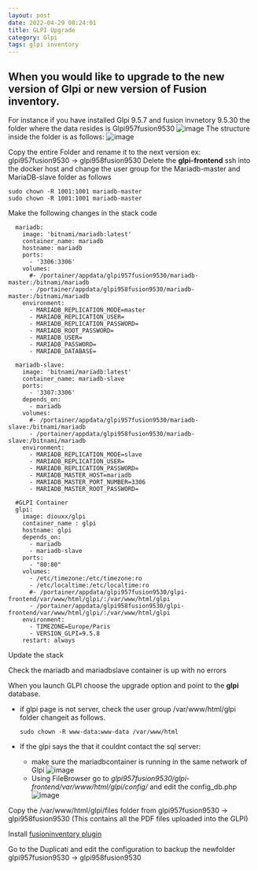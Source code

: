 ```yaml
---
layout: post
date: 2022-04-29 08:24:01
title: GLPI Upgrade
category: Glpi
tags: glpi inventory
---
```


## When you would like to upgrade to the new version of Glpi or new version of Fusion inventory.

For instance if you have installed Glpi 9.5.7 and fusion invnetory 9.5.30 the folder where the data resides is Glpi957fusion9530
![image](https://user-images.githubusercontent.com/1507737/165894866-eb639f4f-c23c-4813-9016-be894afdc125.png)
The structure inside the folder is as follows:
![image](https://user-images.githubusercontent.com/1507737/165895099-f3ac920b-d7d0-46e1-bbce-72caaa9f0443.png)

Copy the entire Folder and rename it to the next version ex: glpi957fusion9530 -> glpi958fusion9530
Delete the **glpi-frontend**
ssh into the docker host and change the user group for the Mariadb-master and MariaDB-slave folder as follows

```
sudo chown -R 1001:1001 mariadb-master
sudo chown -R 1001:1001 mariadb-master
```

Make the following changes in the stack code

```
  mariadb:
    image: 'bitnami/mariadb:latest'
    container_name: mariadb
    hostname: mariadb
    ports:
      - '3306:3306'
    volumes:
      #- /portainer/appdata/glpi957fusion9530/mariadb-master:/bitnami/mariadb
      - /portainer/appdata/glpi958fusion9530/mariadb-master:/bitnami/mariadb
    environment:
      - MARIADB_REPLICATION_MODE=master
      - MARIADB_REPLICATION_USER=
      - MARIADB_REPLICATION_PASSWORD=
      - MARIADB_ROOT_PASSWORD=
      - MARIADB_USER=
      - MARIADB_PASSWORD=
      - MARIADB_DATABASE=
  
  mariadb-slave:
    image: 'bitnami/mariadb:latest'
    container_name: mariadb-slave
    ports:
      - '3307:3306'
    depends_on:
      - mariadb
    volumes:
      #- /portainer/appdata/glpi957fusion9530/mariadb-slave:/bitnami/mariadb
      - /portainer/appdata/glpi958fusion9530/mariadb-slave:/bitnami/mariadb
    environment:
      - MARIADB_REPLICATION_MODE=slave
      - MARIADB_REPLICATION_USER=
      - MARIADB_REPLICATION_PASSWORD=
      - MARIADB_MASTER_HOST=mariadb
      - MARIADB_MASTER_PORT_NUMBER=3306
      - MARIADB_MASTER_ROOT_PASSWORD=
  
  #GLPI Container
  glpi:
    image: diouxx/glpi
    container_name : glpi
    hostname: glpi
    depends_on:
      - mariadb
      - mariadb-slave
    ports:
      - "80:80"
    volumes:
      - /etc/timezone:/etc/timezone:ro
      - /etc/localtime:/etc/localtime:ro
      #- /portainer/appdata/glpi957fusion9530/glpi-frontend/var/www/html/glpi/:/var/www/html/glpi
      - /portainer/appdata/glpi958fusion9530/glpi-frontend/var/www/html/glpi/:/var/www/html/glpi
    environment:
      - TIMEZONE=Europe/Paris
      - VERSION_GLPI=9.5.8
    restart: always

```

Update the stack

Check the mariadb and mariadbslave container is up with no errors

When you launch GLPI choose the upgrade option and point to the **glpi** database.

  * if glpi page is not server, check the user group /var/www/html/glpi folder changeit as follows.
    ```
    sudo chown -R www-data:www-data /var/www/html
    ```

  * If the glpi says the that it couldnt contact the sql server: 
      * make sure the mariadbcontainer is running in the same network of Glpi
       ![image](https://user-images.githubusercontent.com/1507737/165898164-e10acc86-6d55-4094-8758-1c63dfc61c5a.png)
      * Using FileBrowser go to *glpi957fusion9530/glpi-frontend/var/www/html/glpi/config/* and edit the config_db.php
       ![image](https://user-images.githubusercontent.com/1507737/165916339-859ade2c-0838-403e-af8e-2e980d1a8781.png)

Copy the /var/www/html/glpi/files folder from glpi957fusion9530 -> glpi958fusion9530  (This contains all the PDF files uploaded into the GLPI)

Install [fusioninventory plugin](https://vijaidjearam.github.io/blog/glpi/2021/12/07/Installing-Fusioninventory-Plugin.html)

Go to the Duplicati and edit the configuration to backup the newfolder glpi957fusion9530 -> glpi958fusion9530







